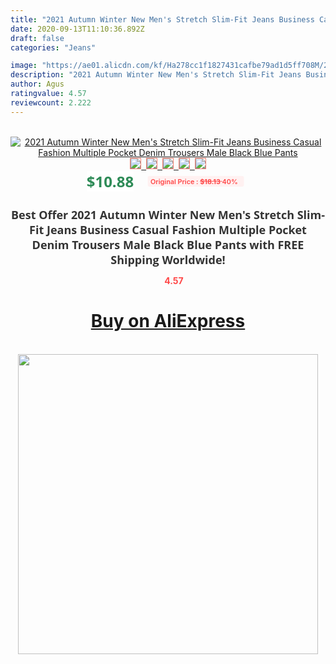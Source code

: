 ```yaml
---
title: "2021 Autumn Winter New Men's Stretch Slim-Fit Jeans Business Casual Fashion Multiple Pocket Denim Trousers Male Black Blue Pants"
date: 2020-09-13T11:10:36.892Z
draft: false
categories: "Jeans"

image: "https://ae01.alicdn.com/kf/Ha278cc1f1827431cafbe79ad1d5ff708M/2021-Autumn-Winter-New-Men-s-Stretch-Slim-Fit-Jeans-Business-Casual-Fashion-Multiple-Pocket-Denim.jpg"
description: "2021 Autumn Winter New Men's Stretch Slim-Fit Jeans Business Casual Fashion Multiple Pocket Denim Trousers Male Black Blue Pants"
author: Agus
ratingvalue: 4.57
reviewcount: 2.222
---
```

<br>
<div style="text-align: center;">
<a href="https://s.click.aliexpress.com/e/_A7TZDL" target="_blank" rel="nofollow noopener noreferrer"><img alt="2021 Autumn Winter New Men's Stretch Slim-Fit Jeans Business Casual Fashion Multiple Pocket Denim Trousers Male Black Blue Pants" class="magnifier-image" src="https://ae01.alicdn.com/kf/Ha278cc1f1827431cafbe79ad1d5ff708M/2021-Autumn-Winter-New-Men-s-Stretch-Slim-Fit-Jeans-Business-Casual-Fashion-Multiple-Pocket-Denim.jpg_640x640.jpg">
<br>
<img style="border:1px solid salmon" src="https://ae01.alicdn.com/kf/Ha278cc1f1827431cafbe79ad1d5ff708M/2021-Autumn-Winter-New-Men-s-Stretch-Slim-Fit-Jeans-Business-Casual-Fashion-Multiple-Pocket-Denim.jpg_120x120.jpg">&nbsp;&nbsp;<img style="border:1px solid salmon" src="https://ae01.alicdn.com/kf/Hcc1fae6fda0448538e84e8d4b933e59dT/2021-Autumn-Winter-New-Men-s-Stretch-Slim-Fit-Jeans-Business-Casual-Fashion-Multiple-Pocket-Denim.jpg_120x120.jpg">&nbsp;&nbsp;<img style="border:1px solid salmon" src="https://ae01.alicdn.com/kf/H79c40a8211214dc18040929496daa6adV/2021-Autumn-Winter-New-Men-s-Stretch-Slim-Fit-Jeans-Business-Casual-Fashion-Multiple-Pocket-Denim.jpg_120x120.jpg">&nbsp;&nbsp;<img style="border:1px solid salmon" src="https://ae01.alicdn.com/kf/H9cc99e0a46f54b2ea48fe3bd1f95239aP/2021-Autumn-Winter-New-Men-s-Stretch-Slim-Fit-Jeans-Business-Casual-Fashion-Multiple-Pocket-Denim.jpg_120x120.jpg">&nbsp;&nbsp;<img style="border:1px solid salmon" src="https://ae01.alicdn.com/kf/H655fc91cca6f42538fb6ac7c794aceb2r/2021-Autumn-Winter-New-Men-s-Stretch-Slim-Fit-Jeans-Business-Casual-Fashion-Multiple-Pocket-Denim.jpg_120x120.jpg"></a></div><br0>
<div style="text-align: center;"><span style="background-color: white; border: 0px; box-sizing: border-box; color: seagreen; display: inline-block; font-family: &quot;open sans&quot; , &quot;arial&quot; , &quot;helvetica&quot; , sans-serif , &quot;heiti&quot;; font-size: 24px; font-stretch: inherit; font-weight: 700; line-height: inherit; margin: 0px 10px 0px 0px; padding: 0px; vertical-align: middle;">$10.88 </span>
<span style="background: rgb(255 , 241 , 241); border-radius: 3px; border: 0px; box-sizing: border-box; color: #ff4747; display: inline-block; font-family: inherit; font-size: 12px; font-stretch: inherit; font-style: inherit; font-variant: inherit; font-weight: 600; line-height: inherit; margin: 0px; padding: 2px 5px; transform: scale(0.9); vertical-align: middle;">Original Price : <b style="text-decoration: line-through;">$18.13 </b> 40%&nbsp;&nbsp;</span></div>
<h1 style="color: #333333; display: inline-block; font-family: &quot;open sans&quot; , &quot;arial&quot; , &quot;helvetica&quot; , sans-serif , &quot;heiti&quot;; font-size: 18px; font-stretch: inherit; font-weight: 700; text-align: center;">Best Offer 2021 Autumn Winter New Men's Stretch Slim-Fit Jeans Business Casual Fashion Multiple Pocket Denim Trousers Male Black Blue Pants with FREE Shipping Worldwide!</h1>
<div style="color: #ff4747; text-align: center;">
<img src="https://4.bp.blogspot.com/-M0ZcTcb-5uY/XleCXlxnR4I/AAAAAAAAAEc/OrjgMkXV1oMQFaCRZj5HQwOCBcu3w1FegCPcBGAYYCw/s1600/star.png" style="height: 15px;">&nbsp;<b>4.57</b></div>
<div class="button_cont" align="center"><a class="buynow_a" href="https://s.click.aliexpress.com/e/_A7TZDL" target="_blank" rel="nofollow noopener noreferrer"><H1>Buy on AliExpress</H1></a></div><br>
<div class="separator" style="clear: both; text-align: center;">
<img src="https://lh3.googleusercontent.com/-pTy5HemUv9M/XlePHvY0dAI/AAAAAAAAAE4/0nX5iRUoIWY8eMW9Dpxeirr157OZliDIgCLcBGAsYHQ/s1600/badge.gif" width="480">
</div>
